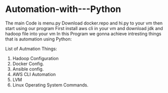 # Automation-with---Python
The main Code is menu.py  Download docker.repo and hi.py to your vm then start using our program
First install aws cli in your vm and download jdk and hadoop file into your vm
In this Program we gonna achieve intresting things that is automation using Python:

List of Autmation Things:

1. Hadoop Configuration
2. Docker Config.
3. Ansible config.
4. AWS CLI Automation
5. LVM 
6. Linux Operating System Commands.
